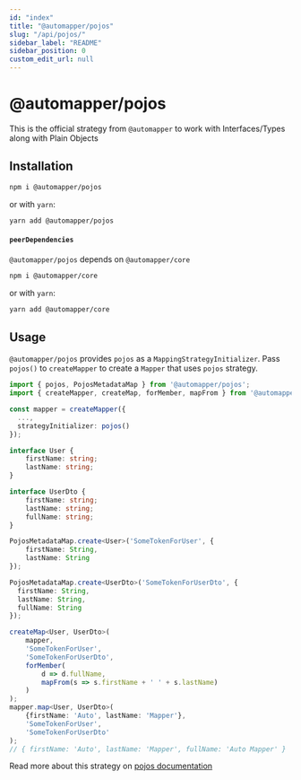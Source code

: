 ```yaml
---
id: "index"
title: "@automapper/pojos"
slug: "/api/pojos/"
sidebar_label: "README"
sidebar_position: 0
custom_edit_url: null
---
```


# @automapper/pojos

This is the official strategy from `@automapper` to work with Interfaces/Types along with Plain Objects

## Installation

```sh
npm i @automapper/pojos
```

or with `yarn`:

```sh
yarn add @automapper/pojos
```

#### `peerDependencies`

`@automapper/pojos` depends on `@automapper/core`

```sh
npm i @automapper/core
```

or with `yarn`:

```sh
yarn add @automapper/core
```

## Usage

`@automapper/pojos` provides `pojos` as a `MappingStrategyInitializer`. Pass `pojos()` to `createMapper` to create a `Mapper`
that uses `pojos` strategy.

```ts
import { pojos, PojosMetadataMap } from '@automapper/pojos';
import { createMapper, createMap, forMember, mapFrom } from '@automapper/core';

const mapper = createMapper({
  ...,
  strategyInitializer: pojos()
});

interface User {
    firstName: string;
    lastName: string;
}

interface UserDto {
    firstName: string;
    lastName: string;
    fullName: string;
}

PojosMetadataMap.create<User>('SomeTokenForUser', {
    firstName: String,
    lastName: String
});

PojosMetadataMap.create<UserDto>('SomeTokenForUserDto', {
  firstName: String,
  lastName: String,
  fullName: String
});

createMap<User, UserDto>(
    mapper,
    'SomeTokenForUser',
    'SomeTokenForUserDto',
    forMember(
        d => d.fullName,
        mapFrom(s => s.firstName + ' ' + s.lastName)
    )
);
mapper.map<User, UserDto>(
    {firstName: 'Auto', lastName: 'Mapper'},
    'SomeTokenForUser',
    'SomeTokenForUserDto'
);
// { firstName: 'Auto', lastName: 'Mapper', fullName: 'Auto Mapper' }
```

Read more about this strategy on [pojos documentation](https://automapperts.netlify.app/docs/plugins-system/introduce-to-pojos)
